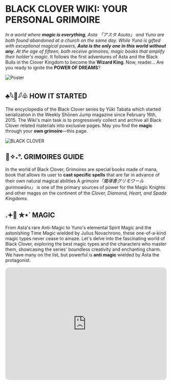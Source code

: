 # **BLACK CLOVER WIKI: YOUR PERSONAL GRIMOIRE**
*In a world where **magic is everything**, Asta 「アスタ Asuta」 and Yuno are both found abandoned at a church on the same day. While Yuno is gifted with exceptional magical powers, **Asta is the only one in this world without any.** At the age of fifteen, both receive grimoires, magic books that amplify their holder's magic.* It follows the first adventures of Asta and the Black Bulls in the Clover Kingdom to become the **Wizard King**. Now, reader... Are you ready to ignite the **POWER OF DREAMS**? 

![Poster](https://rukminim2.flixcart.com/image/850/1000/kw2fki80/poster/p/u/i/medium-anime-art-characters-black-clover-matte-finish-poster-original-imag8trxekcvhmj8.jpeg?q=90)

## ♣️𓆩🖤𓆪♧  **HOW IT STARTED**

The encyclopedia of the Black Clover series by Yūki Tabata which started serialization in the Weekly Shōnen Jump magazine since February 16th, 2015. The Wiki's main task is to progressively collect and archive all Black Clover related materials into exclusive pages. May you find the **magic** through your **own grimoire**—this page. 

![BLACK CLOVER](https://logowik.com/content/uploads/images/black-clover8928.jpg)

## 📓✧˖°. **GRIMOIRES GUIDE**

In the world of Black Clover, Grimoires are special books made of mana, book that allows its user to **cast specific spells** that are far in advance of their own natural magical abilities A *grimoire「魔導書グリモワール gurimowāru」* is one of the primary sources of power for the Magic Knights and other mages on the continent of the *Clover, Diamond, Heart, and Spade Kingdoms.*

## .𖥔🔮ִ ✮⋆˙ **MAGIC**

From Asta's rare Anti-Magic to Yuno's elemental Spirit Magic and the astonishing Time Magic wielded by Julius Novachrono, these one-of-a-kind magic types never cease to amaze. Let's delve into the fascinating world of Black Clover, exploring the best magic types and the characters who master them, showcasing the series' boundless creativity and enchanting charm. We have many on the list, but powerful is **anti magic** wielded by Asta the protagonist. 


<iframe style="border-radius:12px" src="https://open.spotify.com/embed/playlist/4VxnHLTHyQsHjk9QAlLsmg?utm_source=generator&theme=0" width="100%" height="352" frameBorder="0" allowfullscreen="" allow="autoplay; clipboard-write; encrypted-media; fullscreen; picture-in-picture" loading="lazy"></iframe>
